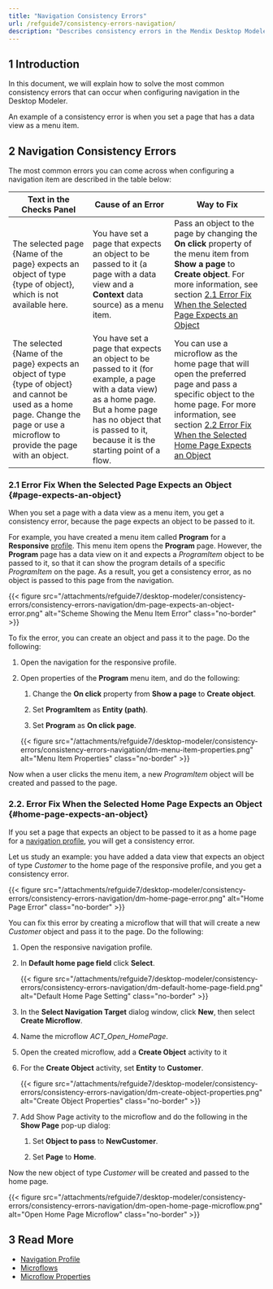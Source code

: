 ```yaml
---
title: "Navigation Consistency Errors"
url: /refguide7/consistency-errors-navigation/
description: "Describes consistency errors in the Mendix Desktop Modeler and the way to fix them."
---
```


## 1 Introduction 

In this document, we will explain how to solve the most common consistency errors that can occur when configuring navigation in the Desktop Modeler. 

An example of a consistency error is when you set a page that has a data view as a menu item. 

## 2 Navigation Consistency Errors 

The most common errors you can come across when configuring a navigation item are described in the table below:

| Text in the Checks Panel                                     | Cause of an Error                                            | Way to Fix                                                   |
| ------------------------------------------------------------ | ------------------------------------------------------------ | ------------------------------------------------------------ |
| The selected page {Name of the page} expects an object of type {type of object}, which is not available here. | You have set a page that expects an object to be passed to it (a page with a data view and a **Context** data source) as a menu item. | Pass an object to the page by changing the **On click** property  of the menu item from **Show a page** to **Create object**. For more information, see section [2.1 Error Fix When the Selected Page Expects an Object](#page-expects-an-object) |
| The selected {Name of the page} expects an object of type {type of object} and cannot be used as a home page. Change the page or use a microflow to provide the page with an object. | You have set a page that expects an object to be passed to it (for example, a page with a data view) as a home page. But a home page has no object that is passed to it, because it is the starting point of a flow. | You can use a microflow as the home page that will open the preferred page and pass a specific object to the home page. For more information, see section [2.2 Error Fix When the Selected Home Page Expects an Object](#home-page-expects-an-object) |

### 2.1 Error Fix When the Selected Page Expects an Object {#page-expects-an-object}

When you set a page with a data view as a menu item, you get a consistency error, because the page expects an object to be passed to it. 

For example, you have created a menu item called **Program** for a **Responsive** [profile](/refguide7/navigation-profile/). This menu item opens the **Program** page. However, the **Program** page has a data view on it and expects a *ProgramItem* object to be passed to it, so that it can show the program details of a specific *ProgramItem* on the page. As a result, you get a consistency error, as no object is passed to this page from the navigation.

{{< figure src="/attachments/refguide7/desktop-modeler/consistency-errors/consistency-errors-navigation/dm-page-expects-an-object-error.png" alt="Scheme Showing the Menu Item Error" class="no-border" >}}

To fix the error, you can create an object and pass it to the page. Do the following:

1. Open the navigation for the responsive profile.

2. Open properties of the **Program** menu item, and do the following: <br/>

    1. Change the **On click** property from **Show a page** to **Create object**. <br/>

    1. Set **ProgramItem** as **Entity (path)**. <br/>

    1. Set **Program** as **On click page**. <br/>

    {{< figure src="/attachments/refguide7/desktop-modeler/consistency-errors/consistency-errors-navigation/dm-menu-item-properties.png" alt="Menu Item Properties" class="no-border" >}}<br/>

Now when a user clicks the menu item, a new *ProgramItem* object will be created and passed to the page.

### 2.2. Error Fix When the Selected Home Page Expects an Object {#home-page-expects-an-object}

If you set a page that expects an object to be passed to it as a home page for a [navigation profile](/refguide7/navigation-profile/), you will get a consistency error.

Let us study an example: you have added a data view that expects an object of type *Customer* to the home page of the responsive profile, and you get a consistency error. 

{{< figure src="/attachments/refguide7/desktop-modeler/consistency-errors/consistency-errors-navigation/dm-home-page-error.png" alt="Home Page Error" class="no-border" >}}

You can fix this error by creating a microflow that will that will create a new *Customer* object and pass it to the page. Do the following:

1. Open the responsive navigation profile.

2. In **Default home page field** click **Select**.

    {{< figure src="/attachments/refguide7/desktop-modeler/consistency-errors/consistency-errors-navigation/dm-default-home-page-field.png" alt="Default Home Page Setting" class="no-border" >}}

3. In the **Select Navigation Target** dialog window, click **New**, then select **Create Microflow**.

4. Name the microflow *ACT_Open_HomePage*.

5. Open the created microflow, add a **Create Object** activity to it 

6. For the **Create Object** activity, set **Entity** to **Customer**. 

    {{< figure src="/attachments/refguide7/desktop-modeler/consistency-errors/consistency-errors-navigation/dm-create-object-properties.png" alt="Create Object Properties" class="no-border" >}}

7. Add Show Page activity to the microflow and do the following in the **Show Page** pop-up dialog:<br/>

    1. Set **Object to pass** to **NewCustomer**.<br/>

    1. Set **Page** to **Home**.

Now the new object of type *Customer* will be created and passed to the home page.

{{< figure src="/attachments/refguide7/desktop-modeler/consistency-errors/consistency-errors-navigation/dm-open-home-page-microflow.png" alt="Open Home Page Microflow" class="no-border" >}}

## 3 Read More

* [Navigation Profile](/refguide7/navigation-profile/)
* [Microflows](/refguide7/microflows/)
* [Microflow Properties](/refguide7/microflow/)
